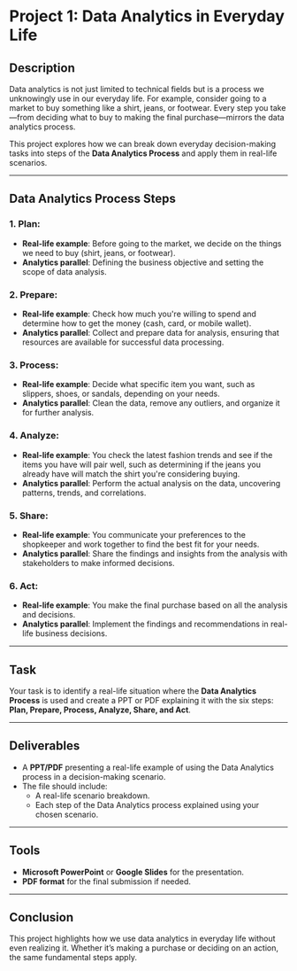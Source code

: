 # Project 1: Data Analytics in Everyday Life

## Description
Data analytics is not just limited to technical fields but is a process we unknowingly use in our everyday life. For example, consider going to a market to buy something like a shirt, jeans, or footwear. Every step you take—from deciding what to buy to making the final purchase—mirrors the data analytics process.

This project explores how we can break down everyday decision-making tasks into steps of the **Data Analytics Process** and apply them in real-life scenarios.

---

## Data Analytics Process Steps

### 1. **Plan**:
   - **Real-life example**: Before going to the market, we decide on the things we need to buy (shirt, jeans, or footwear).
   - **Analytics parallel**: Defining the business objective and setting the scope of data analysis.

### 2. **Prepare**:
   - **Real-life example**: Check how much you're willing to spend and determine how to get the money (cash, card, or mobile wallet).
   - **Analytics parallel**: Collect and prepare data for analysis, ensuring that resources are available for successful data processing.

### 3. **Process**:
   - **Real-life example**: Decide what specific item you want, such as slippers, shoes, or sandals, depending on your needs.
   - **Analytics parallel**: Clean the data, remove any outliers, and organize it for further analysis.

### 4. **Analyze**:
   - **Real-life example**: You check the latest fashion trends and see if the items you have will pair well, such as determining if the jeans you already have will match the shirt you're considering buying.
   - **Analytics parallel**: Perform the actual analysis on the data, uncovering patterns, trends, and correlations.

### 5. **Share**:
   - **Real-life example**: You communicate your preferences to the shopkeeper and work together to find the best fit for your needs.
   - **Analytics parallel**: Share the findings and insights from the analysis with stakeholders to make informed decisions.

### 6. **Act**:
   - **Real-life example**: You make the final purchase based on all the analysis and decisions.
   - **Analytics parallel**: Implement the findings and recommendations in real-life business decisions.

---

## Task
Your task is to identify a real-life situation where the **Data Analytics Process** is used and create a PPT or PDF explaining it with the six steps: **Plan, Prepare, Process, Analyze, Share, and Act**.

---

## Deliverables
- A **PPT/PDF** presenting a real-life example of using the Data Analytics process in a decision-making scenario.
- The file should include:
  - A real-life scenario breakdown.
  - Each step of the Data Analytics process explained using your chosen scenario.

---

## Tools
- **Microsoft PowerPoint** or **Google Slides** for the presentation.
- **PDF format** for the final submission if needed.

---

## Conclusion
This project highlights how we use data analytics in everyday life without even realizing it. Whether it’s making a purchase or deciding on an action, the same fundamental steps apply.
